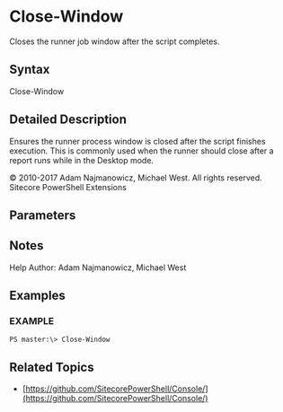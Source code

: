 # Close-Window

Closes the runner job window after the script completes.

## Syntax

Close-Window

## Detailed Description

Ensures the runner process window is closed after the script finishes execution. This is commonly used when the runner should close after a report runs while in the Desktop mode.

© 2010-2017 Adam Najmanowicz, Michael West. All rights reserved. Sitecore PowerShell Extensions

## Parameters

## Notes

Help Author: Adam Najmanowicz, Michael West

## Examples

### EXAMPLE

```text
PS master:\> Close-Window
```

## Related Topics

* [https://github.com/SitecorePowerShell/Console/](https://github.com/SitecorePowerShell/Console/) 

